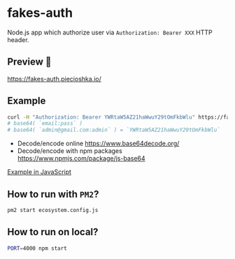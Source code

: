 # fakes-auth

Node.js app which authorize user via `Authorization: Bearer XXX` HTTP header.

## Preview 🎉

<https://fakes-auth.piecioshka.io/>

## Example

```bash
curl -H "Authorization: Bearer YWRtaW5AZ21haWwuY29tOmFkbWlu" https://fakes-auth.piecioshka.io/
# base64( `email:pass` )
# base64( `admin@gmail.com:admin` ) = `YWRtaW5AZ21haWwuY29tOmFkbWlu`
```

* Decode/encode online https://www.base64decode.org/
* Decode/encode with npm packages https://www.npmjs.com/package/js-base64

[Example in JavaScript](/demo/auth.demo.js)

## How to run with `PM2`?

```bash
pm2 start ecosystem.config.js
```

## How to run on local?

```bash
PORT=4000 npm start
```
